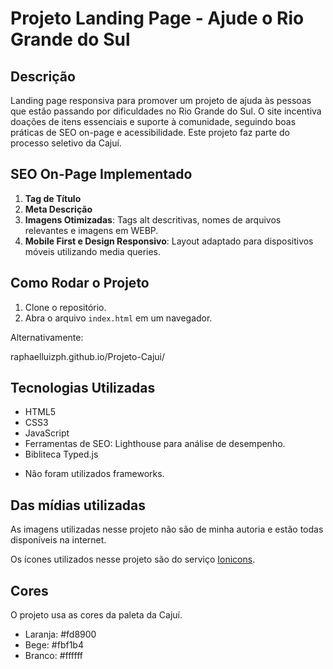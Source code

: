 # Projeto Landing Page - Ajude o Rio Grande do Sul

## Descrição
Landing page responsiva para promover um projeto de ajuda às pessoas que estão passando por dificuldades no Rio Grande do Sul. O site incentiva doações de itens essenciais e suporte à comunidade, seguindo boas práticas de SEO on-page e acessibilidade. Este projeto faz parte do processo seletivo da Cajuí.

## SEO On-Page Implementado
1. **Tag de Título**
2. **Meta Descrição**
3. **Imagens Otimizadas**: Tags alt descritivas, nomes de arquivos relevantes e imagens em WEBP.
4. **Mobile First e Design Responsivo**: Layout adaptado para dispositivos móveis utilizando media queries.

## Como Rodar o Projeto
1. Clone o repositório.
2. Abra o arquivo `index.html` em um navegador.

Alternativamente:

raphaelluizph.github.io/Projeto-Cajui/

## Tecnologias Utilizadas
- HTML5
- CSS3 
- JavaScript 
- Ferramentas de SEO: Lighthouse para análise de desempenho. 
- Bibliteca Typed.js
* Não foram utilizados frameworks. 

## Das mídias utilizadas

As imagens utilizadas nesse projeto não são de minha autoria e estão todas disponíveis na internet. 

Os ícones utilizados nesse projeto são do serviço [Ionicons](https://ionic.io/ionicons/v4). 

## Cores 

O projeto usa as cores da paleta da Cajuí. 

- Laranja: #fd8900
- Bege: #fbf1b4
- Branco: #ffffff

